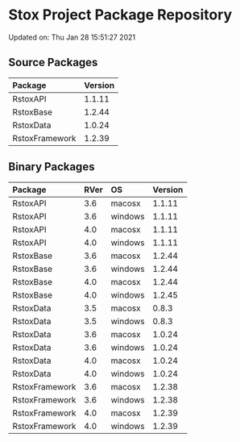 # Stox Project Package Repository


Updated on: Thu Jan 28 15:51:27 2021
## Source Packages

|Package        |Version |
|:--------------|:-------|
|RstoxAPI       |1.1.11  |
|RstoxBase      |1.2.44  |
|RstoxData      |1.0.24  |
|RstoxFramework |1.2.39  |

## Binary Packages

|Package        |RVer |OS      |Version |
|:--------------|:----|:-------|:-------|
|RstoxAPI       |3.6  |macosx  |1.1.11  |
|RstoxAPI       |3.6  |windows |1.1.11  |
|RstoxAPI       |4.0  |macosx  |1.1.11  |
|RstoxAPI       |4.0  |windows |1.1.11  |
|RstoxBase      |3.6  |macosx  |1.2.44  |
|RstoxBase      |3.6  |windows |1.2.44  |
|RstoxBase      |4.0  |macosx  |1.2.44  |
|RstoxBase      |4.0  |windows |1.2.45  |
|RstoxData      |3.5  |macosx  |0.8.3   |
|RstoxData      |3.5  |windows |0.8.3   |
|RstoxData      |3.6  |macosx  |1.0.24  |
|RstoxData      |3.6  |windows |1.0.24  |
|RstoxData      |4.0  |macosx  |1.0.24  |
|RstoxData      |4.0  |windows |1.0.24  |
|RstoxFramework |3.6  |macosx  |1.2.38  |
|RstoxFramework |3.6  |windows |1.2.38  |
|RstoxFramework |4.0  |macosx  |1.2.39  |
|RstoxFramework |4.0  |windows |1.2.39  |
